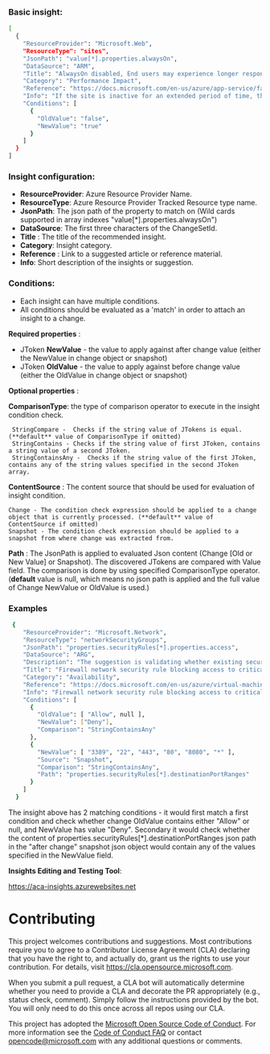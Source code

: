 ### Basic insight: 

```sh
[
  {
    "ResourceProvider": "Microsoft.Web",
    "ResourceType": "sites",
    "JsonPath": "value[*].properties.alwaysOn",
    "DataSource": "ARM",
    "Title": "AlwaysOn disabled, End users may experience longer response time while site resumes.",
    "Category": "Performance Impact",
    "Reference": "https://docs.microsoft.com/en-us/azure/app-service/faq-availability-performance-application-issues#how-do-i-decrease-the-response-time-for-the-first-request-after-idle-time",
    "Info": "If the site is inactive for an extended period of time, the process associated with it is shut down to conserve resources. Subsequent requests following a long idle time, may take longer to respond as the process has to be re-started and the site re-initialized.",
    "Conditions": [
      {
        "OldValue": "false",
        "NewValue": "true"
      }
    ]
  }
]
```
### Insight configuration: 
 
 - **ResourceProvider**: Azure Resource Provider Name.
 - **ResourceType**: Azure Resource Provider Tracked Resource type name.
 - **JsonPath**: The json path of the property to match on (Wild cards supported in array indexes "value[*].properties.alwaysOn")
 - **DataSource**: The first three characters of the ChangeSetId.
 - **Title** : The title of the recommended insight.
 - **Category**: Insight category.
 - **Reference** : Link to a suggested article or reference material.
 - **Info**: Short description of the insights or suggestion.


### Conditions: 
- Each insight can have multiple conditions. 
- All conditions should be evaluated as a 'match' in order to attach an insight to a change.

**Required properties** :
- JToken **NewValue** - the value to apply against after change value (either the NewValue in change object or snapshot)
- JToken **OldValue** - the value to apply against before change value (either the OldValue in change object or snapshot)

**Optional properties** : 

**ComparisonType**: the type of comparison operator to execute in the insight condition check. 

```
 StringCompare -  Checks if the string value of JTokens is equal. (**default** value of ComparisonType if omitted) 
 StringContains - Checks if the string value of first JToken, contains a string value of a second JToken.
 StringContainsAny -  Checks if the string value of the first JToken, contains any of the string values specified in the second JToken array.
```

**ContentSource** : 
The content source that should be used for evaluation of insight condition.
```
Change - The condition check expression should be applied to a change object that is currently processed. (**default** value of ContentSource if omitted) 
Snapshot - The condition check expression should be applied to a snapshot from where change was extracted from. 

```
 **Path** : 
 The JsonPath is applied to evaluated Json content (Change [Old or New Value] or Snapshot). The discovered JTokens are compared with Value field. The comparison is done by using specified ComparisonType operator. (**default** value is null, which means no json path is applied and the full value of Change NewValue or OldValue is used.)
 
 ### Examples
 
```sh
 {
    "ResourceProvider": "Microsoft.Network",
    "ResourceType": "networkSecurityGroups",
    "JsonPath": "properties.securityRules[*].properties.access",
    "DataSource": "ARG",
    "Description": "The suggestion is validating whether existing security rule .access value was modified. We first check whether whether Change OldValue equals to null or 'Allow' and Change NewValue equals to 'Deny'. Secondly we check whether the parent object of .access property in after change snapshot has a JsonPathFilter .destinationPortRanges matching any of the ports specified in the ExpectedValue",
    "Title": "Firewall network security rule blocking access to critical ports",
    "Category": "Availability",
    "Reference": "https://docs.microsoft.com/en-us/azure/virtual-machines/troubleshooting/troubleshoot-rdp-nsg-problem",
    "Info": "Firewall network security rule blocking access to critical ports, it might affect the VMs accessing internet.",
    "Conditions": [
      {
        "OldValue": [ "Allow", null ],
        "NewValue": ["Deny"],
        "Comparison": "StringContainsAny"
      },
      {
        "NewValue": [ "3389", "22", "443", "80", "8080", "*" ],
        "Source": "Snapshot",
        "Comparison": "StringContainsAny",
        "Path": "properties.securityRules[*].destinationPortRanges"
      }
    ]
  }
```

The insight above has 2 matching conditions - it would first match a first condition and check whether change OldValue contains either "Allow" or null, and NewValue has value "Deny". Secondary it would check whether the content of properties.securityRules[*].destinationPortRanges json path in the "after change" snapshot json object would contain any of the values specified in the NewValue field.

**Insights Editing and Testing Tool**:

https://aca-insights.azurewebsites.net


# Contributing

This project welcomes contributions and suggestions.  Most contributions require you to agree to a
Contributor License Agreement (CLA) declaring that you have the right to, and actually do, grant us
the rights to use your contribution. For details, visit https://cla.opensource.microsoft.com.

When you submit a pull request, a CLA bot will automatically determine whether you need to provide
a CLA and decorate the PR appropriately (e.g., status check, comment). Simply follow the instructions
provided by the bot. You will only need to do this once across all repos using our CLA.

This project has adopted the [Microsoft Open Source Code of Conduct](https://opensource.microsoft.com/codeofconduct/).
For more information see the [Code of Conduct FAQ](https://opensource.microsoft.com/codeofconduct/faq/) or
contact [opencode@microsoft.com](mailto:opencode@microsoft.com) with any additional questions or comments.
